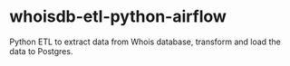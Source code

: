 # whoisdb-etl-python-airflow
Python ETL to extract data from Whois database, transform and load the data to Postgres.
